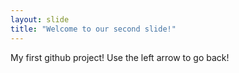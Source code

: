 ```yaml
---
layout: slide
title: "Welcome to our second slide!"
---
```

My first github project!
Use the left arrow to go back!